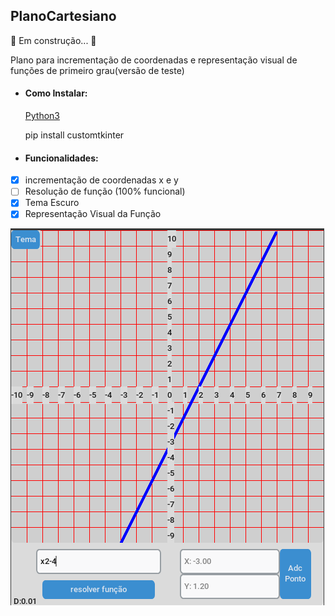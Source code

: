 ## PlanoCartesiano

🚧 Em construção...  🚧

Plano para incrementação de coordenadas e representação visual de funções de primeiro grau(versão de teste)

 - #### Como Instalar:
 
      [Python3](https://www.python.org/downloads/)

      pip install customtkinter

- #### Funcionalidades:

 - [x] incrementação de coordenadas x e y
 - [ ] Resolução de função (100% funcional)
 - [x] Tema Escuro
 - [x] Representação Visual da Função

![plot](./assets/readme/Capturar.png)
